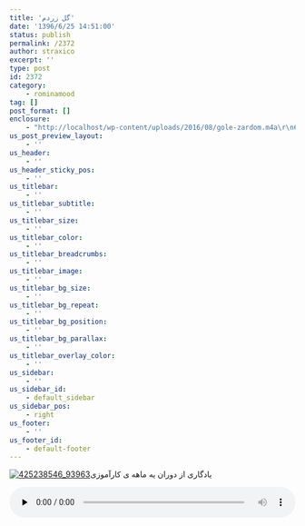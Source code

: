 ```yaml
---
title: 'گل زردم'
date: '1396/6/25 14:51:00'
status: publish
permalink: /2372
author: straxico
excerpt: ''
type: post
id: 2372
category:
    - rominamood
tag: []
post_format: []
enclosure:
    - "http://localhost/wp-content/uploads/2016/08/gole-zardom.m4a\r\n6468904\r\naudio/mpeg\r\n"
us_post_preview_layout:
    - ''
us_header:
    - ''
us_header_sticky_pos:
    - ''
us_titlebar:
    - ''
us_titlebar_subtitle:
    - ''
us_titlebar_size:
    - ''
us_titlebar_color:
    - ''
us_titlebar_breadcrumbs:
    - ''
us_titlebar_image:
    - ''
us_titlebar_bg_size:
    - ''
us_titlebar_bg_repeat:
    - ''
us_titlebar_bg_position:
    - ''
us_titlebar_bg_parallax:
    - ''
us_titlebar_overlay_color:
    - ''
us_sidebar:
    - ''
us_sidebar_id:
    - default_sidebar
us_sidebar_pos:
    - right
us_footer:
    - ''
us_footer_id:
    - default-footer
---
```

[![425238546_93963](../../uploads/2016/08/425238546_93963-300x199.jpg)](http://localhost/wp-content/uploads/2016/08/425238546_93963.jpg)یادگاری از دوران یه ماهه ی کارآموزی

<audio class="wp-audio-shortcode" controls="controls" id="audio-3164-13" preload="none" style="width: 100%;"><source src="http://localhost/wp-content/uploads/2016/08/gole-zardom.m4a?_=13" type="audio/mpeg"></source><http://localhost/wp-content/uploads/2016/08/gole-zardom.m4a></audio>